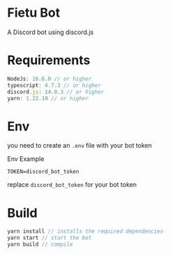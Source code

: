 
# Fietu Bot

A Discord bot using discord.js

# Requirements

```js
NodeJs: 16.6.0 // or higher
typescript: 4.7.3 // or higher
discord.js: 14.0.3 // or higher
yarn: 1.22.19 // or higher
```

# Env
you need to create an `.env` file with your bot token

Env Example

```
TOKEN=discord_bot_token
```
replace `discord_bot_token` for your bot token

# Build

```js
yarn install // installs the required dependencies
yarn start // start the bot
yarn build // compile
```

